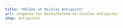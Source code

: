 ```yaml
---
title: "Hélène et Nicolas Antiquité"
url: /eugenie-les-bains/helene-et-nicolas-antiquite/
shop: antiquités
---
```

